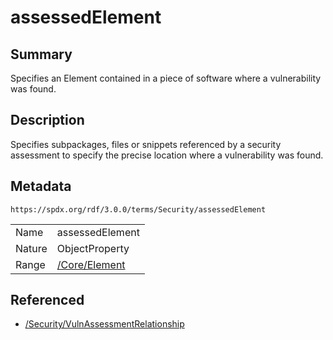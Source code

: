 <!-- Automatically generated by spec-parser v2.3.0 on 2024-07-09T12:43:38.633388+00:00 -->
<!-- SPDX-License-Identifier: Community-Spec-1.0 -->

# assessedElement

## Summary

Specifies an Element contained in a piece of software where a vulnerability was
found.


## Description

Specifies subpackages, files or snippets referenced by a security assessment
to specify the precise location where a vulnerability was found.


## Metadata

`https://spdx.org/rdf/3.0.0/terms/Security/assessedElement`


| | |
|---|---|
| Name | assessedElement |
| Nature | ObjectProperty |
| Range | [/Core/Element](../../Core/Classes/Element.md) |




## Referenced

- [/Security/VulnAssessmentRelationship](../../Security/Classes/VulnAssessmentRelationship.md)

